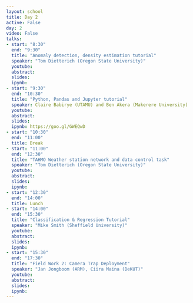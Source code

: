 ```yaml
---
layout: school
title: Day 2
active: False
day: 2
video: False
talks:
- start: "8:30"
  end: "9:30"
  title: "Anomaly detection, density estimation tutorial"
  speaker: "Tom Dietterich (Oregon State University)"
  youtube:
  abstract:
  slides:
  ipynb:
- start: "9:30"
  end: "10:30"
  title: "Python, Pandas and Jupyter tutorial"
  speaker: Claire Babirye (UTAMU) and Ben Akera (Makerere University)
  youtube:
  abstract:
  slides:
  ipynb: https://goo.gl/GWEQwD
- start: "10:30"
  end: "11:00"
  title: Break
- start: "11:00"
  end: "12:30"
  title: "TAHMO Weather station network and data control task"
  speaker: "Tom Dietterich (Oregon State University)"
  youtube:
  abstract:
  slides:
  ipynb:
- start: "12:30"
  end: "14:00"
  title: Lunch
- start: "14:00"
  end: "15:30"
  title: "Classification & Regression Tutorial"
  speaker: "Mike Smith (Sheffield University)"
  youtube:
  abstract:
  slides:
  ipynb:
- start: "15:30"
  end: "17:30"
  title: "Field Work 2: Camera Trap Deployment"
  speaker: "Jan Jongboom (ARM), Ciira Maina (DeKUT)"
  youtube:
  abstract:
  slides:
  ipynb:
---
```

